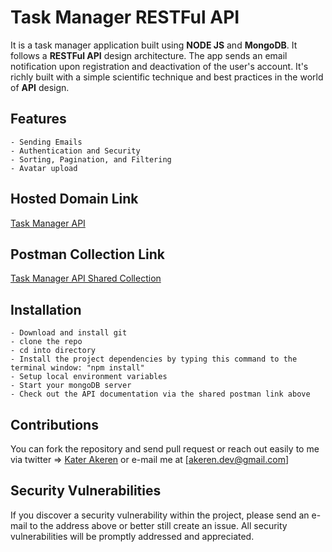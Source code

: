 # Task Manager RESTFul API

It is a task manager application built using **NODE JS** and **MongoDB**. It follows a **RESTFul API** design architecture. The app sends an email notification upon registration and deactivation of the user's account. It's richly built with a simple scientific technique and best practices in the world of **API** design.

## Features

    - Sending Emails
    - Authentication and Security
    - Sorting, Pagination, and Filtering
    - Avatar upload

## Hosted Domain Link

[Task Manager API](https://kater-task-manager-api.herokuapp.com/)

## Postman Collection Link

[Task Manager API Shared Collection](https://documenter.getpostman.com/view/7972459/Szf82npY)

## Installation

    - Download and install git
    - clone the repo
    - cd into directory
    - Install the project dependencies by typing this command to the terminal window: "npm install"
    - Setup local environment variables
    - Start your mongoDB server
    - Check out the API documentation via the shared postman link above

## Contributions

You can fork the repository and send pull request or reach out easily to me via twitter => [Kater Akeren](https://twitter.com/katerakeren) or e-mail me at [akeren.dev@gmail.com]

## Security Vulnerabilities

If you discover a security vulnerability within the project, please send an e-mail to the address above or better still create an issue. All security vulnerabilities will be promptly addressed and appreciated.
